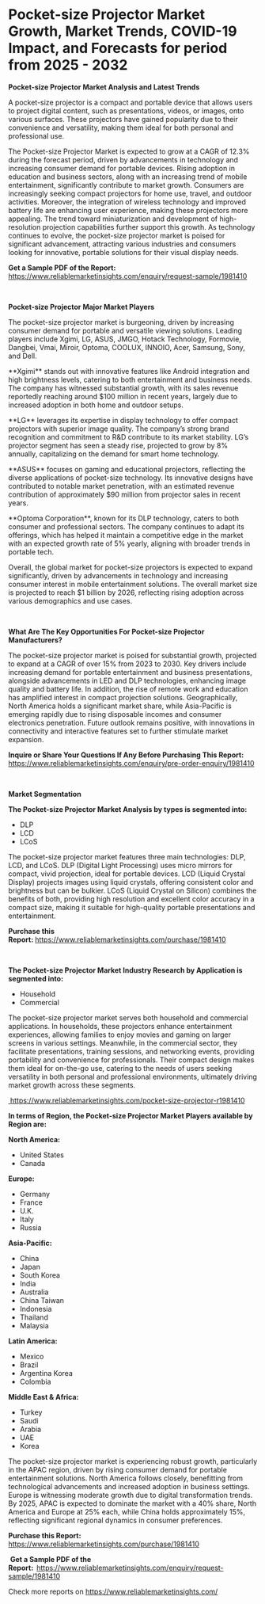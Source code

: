 <p><h1>Pocket-size Projector Market Growth, Market Trends, COVID-19 Impact, and Forecasts for period from 2025 - 2032</h1></p><p><strong>Pocket-size Projector Market Analysis and Latest Trends</strong></p>
<p><p>A pocket-size projector is a compact and portable device that allows users to project digital content, such as presentations, videos, or images, onto various surfaces. These projectors have gained popularity due to their convenience and versatility, making them ideal for both personal and professional use. </p><p>The Pocket-size Projector Market is expected to grow at a CAGR of 12.3% during the forecast period, driven by advancements in technology and increasing consumer demand for portable devices. Rising adoption in education and business sectors, along with an increasing trend of mobile entertainment, significantly contribute to market growth. Consumers are increasingly seeking compact projectors for home use, travel, and outdoor activities. Moreover, the integration of wireless technology and improved battery life are enhancing user experience, making these projectors more appealing. The trend toward miniaturization and development of high-resolution projection capabilities further support this growth. As technology continues to evolve, the pocket-size projector market is poised for significant advancement, attracting various industries and consumers looking for innovative, portable solutions for their visual display needs.</p></p>
<p><strong>Get a Sample PDF of the Report:&nbsp;</strong> <a href="https://www.reliablemarketinsights.com/enquiry/request-sample/1981410?utm_campaign=1894&utm_medium=2&utm_source=Github&utm_content=ia&utm_term=10022025&utm_id=pocket-size-projector">https://www.reliablemarketinsights.com/enquiry/request-sample/1981410</a></p>
<p>&nbsp;</p>
<p><strong>Pocket-size Projector Major Market Players</strong></p>
<p><p>The pocket-size projector market is burgeoning, driven by increasing consumer demand for portable and versatile viewing solutions. Leading players include Xgimi, LG, ASUS, JMGO, Hotack Technology, Formovie, Dangbei, Vmai, Miroir, Optoma, COOLUX, INNOIO, Acer, Samsung, Sony, and Dell. </p><p>**Xgimi** stands out with innovative features like Android integration and high brightness levels, catering to both entertainment and business needs. The company has witnessed substantial growth, with its sales revenue reportedly reaching around $100 million in recent years, largely due to increased adoption in both home and outdoor setups.</p><p>**LG** leverages its expertise in display technology to offer compact projectors with superior image quality. The company’s strong brand recognition and commitment to R&D contribute to its market stability. LG’s projector segment has seen a steady rise, projected to grow by 8% annually, capitalizing on the demand for smart home technology.</p><p>**ASUS** focuses on gaming and educational projectors, reflecting the diverse applications of pocket-size technology. Its innovative designs have contributed to notable market penetration, with an estimated revenue contribution of approximately $90 million from projector sales in recent years. </p><p>**Optoma Corporation**, known for its DLP technology, caters to both consumer and professional sectors. The company continues to adapt its offerings, which has helped it maintain a competitive edge in the market with an expected growth rate of 5% yearly, aligning with broader trends in portable tech.</p><p>Overall, the global market for pocket-size projectors is expected to expand significantly, driven by advancements in technology and increasing consumer interest in mobile entertainment solutions. The overall market size is projected to reach $1 billion by 2026, reflecting rising adoption across various demographics and use cases.</p></p>
<p>&nbsp;</p>
<p><strong>What Are The Key Opportunities For Pocket-size Projector Manufacturers?</strong></p>
<p><p>The pocket-size projector market is poised for substantial growth, projected to expand at a CAGR of over 15% from 2023 to 2030. Key drivers include increasing demand for portable entertainment and business presentations, alongside advancements in LED and DLP technologies, enhancing image quality and battery life. In addition, the rise of remote work and education has amplified interest in compact projection solutions. Geographically, North America holds a significant market share, while Asia-Pacific is emerging rapidly due to rising disposable incomes and consumer electronics penetration. Future outlook remains positive, with innovations in connectivity and interactive features set to further stimulate market expansion.</p></p>
<p><strong>Inquire or Share Your Questions If Any Before Purchasing This Report:</strong> <a href="https://www.reliablemarketinsights.com/enquiry/pre-order-enquiry/1981410?utm_campaign=1894&utm_medium=2&utm_source=Github&utm_content=ia&utm_term=10022025&utm_id=pocket-size-projector">https://www.reliablemarketinsights.com/enquiry/pre-order-enquiry/1981410</a></p>
<p>&nbsp;</p>
<p><strong>Market Segmentation</strong></p>
<p><strong>The Pocket-size Projector Market Analysis by types is segmented into:</strong></p>
<p><ul><li>DLP</li><li>LCD</li><li>LCoS</li></ul></p>
<p><p>The pocket-size projector market features three main technologies: DLP, LCD, and LCoS. DLP (Digital Light Processing) uses micro mirrors for compact, vivid projection, ideal for portable devices. LCD (Liquid Crystal Display) projects images using liquid crystals, offering consistent color and brightness but can be bulkier. LCoS (Liquid Crystal on Silicon) combines the benefits of both, providing high resolution and excellent color accuracy in a compact size, making it suitable for high-quality portable presentations and entertainment.</p></p>
<p><strong>Purchase this Report:&nbsp;</strong><a href="https://www.reliablemarketinsights.com/purchase/1981410?utm_campaign=1894&utm_medium=2&utm_source=Github&utm_content=ia&utm_term=10022025&utm_id=pocket-size-projector">https://www.reliablemarketinsights.com/purchase/1981410</a></p>
<p>&nbsp;</p>
<p><strong>The Pocket-size Projector Market Industry Research by Application is segmented into:</strong></p>
<p><ul><li>Household</li><li>Commercial</li></ul></p>
<p><p>The pocket-size projector market serves both household and commercial applications. In households, these projectors enhance entertainment experiences, allowing families to enjoy movies and gaming on larger screens in various settings. Meanwhile, in the commercial sector, they facilitate presentations, training sessions, and networking events, providing portability and convenience for professionals. Their compact design makes them ideal for on-the-go use, catering to the needs of users seeking versatility in both personal and professional environments, ultimately driving market growth across these segments.</p></p>
<p><a href="https://www.reliablemarketinsights.com/pocket-size-projector-r1981410?utm_campaign=1894&utm_medium=2&utm_source=Github&utm_content=ia&utm_term=10022025&utm_id=pocket-size-projector">&nbsp;https://www.reliablemarketinsights.com/pocket-size-projector-r1981410</a></p>
<p><strong>In terms of Region, the Pocket-size Projector Market Players available by Region are:</strong></p>
<p>
    <p> <strong> North America: </strong>
        <ul>
            <li>United States</li>
            <li>Canada</li>
        </ul>
        </p> 
    <p> <strong> Europe: </strong>
        <ul>
            <li>Germany</li>
            <li>France</li>
            <li>U.K.</li>
            <li>Italy</li>
            <li>Russia</li>
        </ul>
        </p> 
    <p> <strong> Asia-Pacific: </strong>
        <ul>
            <li>China</li>
            <li>Japan</li>
            <li>South Korea</li>
            <li>India</li>
            <li>Australia</li>
            <li>China Taiwan</li>
            <li>Indonesia</li>
            <li>Thailand</li>
            <li>Malaysia</li>
        </ul>
        </p> 
    <p> <strong> Latin America: </strong>
        <ul>
            <li>Mexico</li>
            <li>Brazil</li>
            <li>Argentina Korea</li>
            <li>Colombia</li>
        </ul>
        </p> 
    <p> <strong> Middle East & Africa: </strong>
        <ul>
            <li>Turkey</li>
            <li>Saudi</li>
            <li>Arabia</li>
            <li>UAE</li>
            <li>Korea</li>
        </ul>
    </p>
    </p>
<p><p>The pocket-size projector market is experiencing robust growth, particularly in the APAC region, driven by rising consumer demand for portable entertainment solutions. North America follows closely, benefitting from technological advancements and increased adoption in business settings. Europe is witnessing moderate growth due to digital transformation trends. By 2025, APAC is expected to dominate the market with a 40% share, North America and Europe at 25% each, while China holds approximately 15%, reflecting significant regional dynamics in consumer preferences.</p></p>
<p><strong>Purchase this Report: </strong><a href="https://www.reliablemarketinsights.com/purchase/1981410?utm_campaign=1894&utm_medium=2&utm_source=Github&utm_content=ia&utm_term=10022025&utm_id=pocket-size-projector">https://www.reliablemarketinsights.com/purchase/1981410</a></p>
<p>&nbsp;<strong>Get a Sample PDF of the Report:&nbsp;&nbsp;</strong><a href="https://www.reliablemarketinsights.com/enquiry/request-sample/1981410?utm_campaign=1894&utm_medium=2&utm_source=Github&utm_content=ia&utm_term=10022025&utm_id=pocket-size-projector">https://www.reliablemarketinsights.com/enquiry/request-sample/1981410</a></p>
<p><strong></strong></p>
<p>Check more reports on <a href="https://www.reliablemarketinsights.com/?utm_campaign=1894&utm_medium=2&utm_source=Github&utm_content=ia&utm_term=10022025&utm_id=pocket-size-projector">https://www.reliablemarketinsights.com/</a></p>